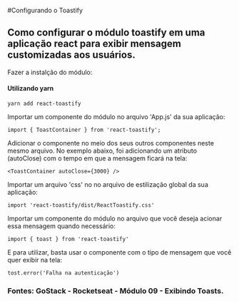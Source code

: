 #Configurando o Toastify
## Como configurar o módulo toastify em uma aplicação react para exibir mensagem customizadas aos usuários. 
Fazer a instalção do módulo:
#### Utilizando yarn
```
yarn add react-toastify
```
Importar um componente do módulo no arquivo 'App.js' da sua aplicação:
```
import { ToastContainer } from 'react-toastify';
```
Adicionar o componente no meio dos seus outros componentes neste mesmo arquivo. No exemplo abaixo, foi adicionando um atributo (autoClose) com o tempo em que a mensagem ficará na tela:
```
<ToastContainer autoClose={3000} /> 
```
Importar um arquivo 'css' no no arquivo de estilização global da sua aplicação:
```
import 'react-toastify/dist/ReactToastify.css'
```
Importar um componente do módulo no arquivo que você deseja acionar essa mensagem quando necessário:
```
import { toast } from 'react-toastify' 
```
E para utilizar, basta usar o componente com o tipo de mensagem que você quer exibir na tela:
```
tost.error('Falha na autenticação')
```

### Fontes: GoStack - Rocketseat - Módulo 09 - Exibindo Toasts. 